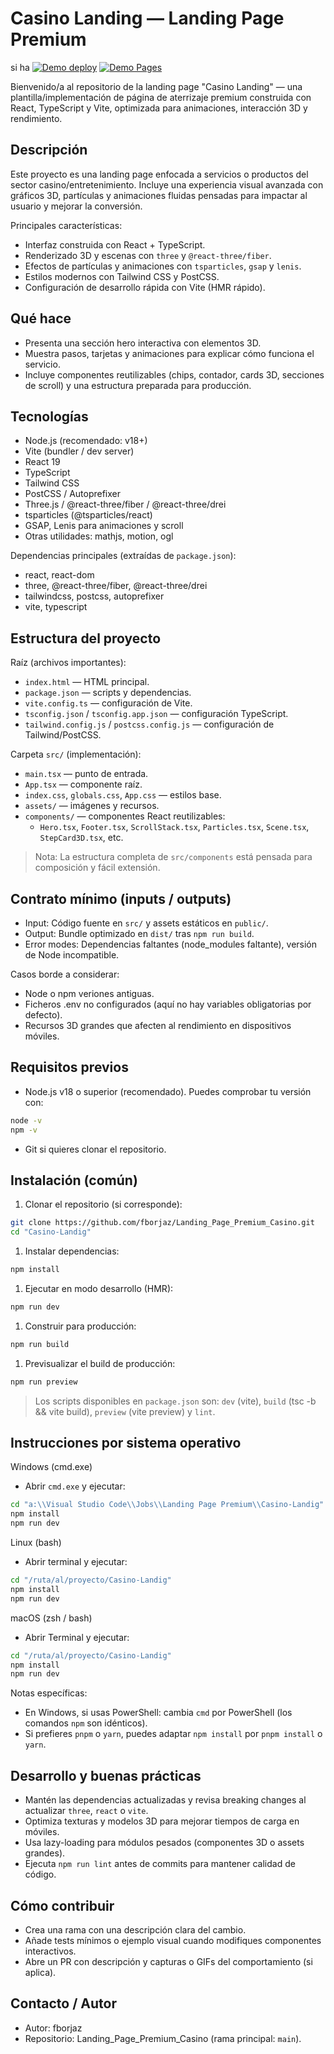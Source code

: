 # Casino Landing — Landing Page Premium
si ha
[![Demo deploy](https://github.com/fborjaz/Landing_Page_Premium_Casino/actions/workflows/demo.yml/badge.svg)](https://github.com/fborjaz/Landing_Page_Premium_Casino/actions/workflows/demo.yml) [![Demo Pages](https://img.shields.io/badge/demo-GitHub%20Pages-blue)](https://fborjaz.github.io/Landing_Page_Premium_Casino/)

Bienvenido/a al repositorio de la landing page "Casino Landing" — una plantilla/implementación de página de aterrizaje premium construida con React, TypeScript y Vite, optimizada para animaciones, interacción 3D y rendimiento.

## Descripción

Este proyecto es una landing page enfocada a servicios o productos del sector casino/entretenimiento. Incluye una experiencia visual avanzada con gráficos 3D, partículas y animaciones fluidas pensadas para impactar al usuario y mejorar la conversión.

Principales características:

- Interfaz construida con React + TypeScript.
- Renderizado 3D y escenas con `three` y `@react-three/fiber`.
- Efectos de partículas y animaciones con `tsparticles`, `gsap` y `lenis`.
- Estilos modernos con Tailwind CSS y PostCSS.
- Configuración de desarrollo rápida con Vite (HMR rápido).

## Qué hace

- Presenta una sección hero interactiva con elementos 3D.
- Muestra pasos, tarjetas y animaciones para explicar cómo funciona el servicio.
- Incluye componentes reutilizables (chips, contador, cards 3D, secciones de scroll) y una estructura preparada para producción.

## Tecnologías

- Node.js (recomendado: v18+)
- Vite (bundler / dev server)
- React 19
- TypeScript
- Tailwind CSS
- PostCSS / Autoprefixer
- Three.js / @react-three/fiber / @react-three/drei
- tsparticles (@tsparticles/react)
- GSAP, Lenis para animaciones y scroll
- Otras utilidades: mathjs, motion, ogl

Dependencias principales (extraídas de `package.json`):

- react, react-dom
- three, @react-three/fiber, @react-three/drei
- tailwindcss, postcss, autoprefixer
- vite, typescript

## Estructura del proyecto

Raíz (archivos importantes):

- `index.html` — HTML principal.
- `package.json` — scripts y dependencias.
- `vite.config.ts` — configuración de Vite.
- `tsconfig.json` / `tsconfig.app.json` — configuración TypeScript.
- `tailwind.config.js` / `postcss.config.js` — configuración de Tailwind/PostCSS.

Carpeta `src/` (implementación):

- `main.tsx` — punto de entrada.
- `App.tsx` — componente raíz.
- `index.css`, `globals.css`, `App.css` — estilos base.
- `assets/` — imágenes y recursos.
- `components/` — componentes React reutilizables:
  - `Hero.tsx`, `Footer.tsx`, `ScrollStack.tsx`, `Particles.tsx`, `Scene.tsx`, `StepCard3D.tsx`, etc.

> Nota: La estructura completa de `src/components` está pensada para composición y fácil extensión.

## Contrato mínimo (inputs / outputs)

- Input: Código fuente en `src/` y assets estáticos en `public/`.
- Output: Bundle optimizado en `dist/` tras `npm run build`.
- Error modes: Dependencias faltantes (node_modules faltante), versión de Node incompatible.

Casos borde a considerar:

- Node o npm veriones antiguas.
- Ficheros .env no configurados (aquí no hay variables obligatorias por defecto).
- Recursos 3D grandes que afecten al rendimiento en dispositivos móviles.

## Requisitos previos

- Node.js v18 o superior (recomendado). Puedes comprobar tu versión con:

```bash
node -v
npm -v
```

- Git si quieres clonar el repositorio.

## Instalación (común)

1. Clonar el repositorio (si corresponde):

```bash
git clone https://github.com/fborjaz/Landing_Page_Premium_Casino.git
cd "Casino-Landig"
```

1. Instalar dependencias:

```bash
npm install
```

1. Ejecutar en modo desarrollo (HMR):

```bash
npm run dev
```

1. Construir para producción:

```bash
npm run build
```

1. Previsualizar el build de producción:

```bash
npm run preview
```

> Los scripts disponibles en `package.json` son: `dev` (vite), `build` (tsc -b && vite build), `preview` (vite preview) y `lint`.

## Instrucciones por sistema operativo

Windows (cmd.exe)

- Abrir `cmd.exe` y ejecutar:

```cmd
cd "a:\\Visual Studio Code\\Jobs\\Landing Page Premium\\Casino-Landig"
npm install
npm run dev
```

Linux (bash)

- Abrir terminal y ejecutar:

```bash
cd "/ruta/al/proyecto/Casino-Landig"
npm install
npm run dev
```

macOS (zsh / bash)

- Abrir Terminal y ejecutar:

```bash
cd "/ruta/al/proyecto/Casino-Landig"
npm install
npm run dev
```

Notas específicas:

- En Windows, si usas PowerShell: cambia `cmd` por PowerShell (los comandos `npm` son idénticos).
- Si prefieres `pnpm` o `yarn`, puedes adaptar `npm install` por `pnpm install` o `yarn`.

## Desarrollo y buenas prácticas

- Mantén las dependencias actualizadas y revisa breaking changes al actualizar `three`, `react` o `vite`.
- Optimiza texturas y modelos 3D para mejorar tiempos de carga en móviles.
- Usa lazy-loading para módulos pesados (componentes 3D o assets grandes).
- Ejecuta `npm run lint` antes de commits para mantener calidad de código.

## Cómo contribuir

- Crea una rama con una descripción clara del cambio.
- Añade tests mínimos o ejemplo visual cuando modifiques componentes interactivos.
- Abre un PR con descripción y capturas o GIFs del comportamiento (si aplica).

## Contacto / Autor

- Autor: fborjaz
- Repositorio: Landing_Page_Premium_Casino (rama principal: `main`).

